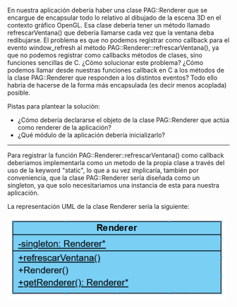 En nuestra aplicación debería haber una clase PAG::Renderer que se encargue de
encapsular todo lo relativo al dibujado de la escena 3D en el contexto gráfico OpenGL.
Esa clase debería tener un método llamado refrescarVentana() que debería llamarse
cada vez que la ventana deba redibujarse. El problema es que no podemos registrar
como callback para el evento window_refresh al método
PAG::Renderer::refrescarVentana(), ya que no podemos registrar como
callbacks métodos de clases, sino funciones sencillas de C.
¿Cómo solucionar este problema? ¿Cómo podemos llamar desde nuestras funciones
callback en C a los métodos de la clase PAG::Renderer que responden a los distintos
eventos? Todo ello habría de hacerse de la forma más encapsulada (es decir menos
acoplada) posible.

Pistas para plantear la solución:
  
-  ¿Cómo debería declararse el objeto de la clase PAG::Renderer que actúa como renderer de la aplicación?
-  ¿Qué módulo de la aplicación debería inicializarlo?
---
Para registrar la función PAG::Renderer::refrescarVentana() como callback deberiamos implementarla como un metodo de la propia clase a través del uso de la keyword "static", 
lo que a su vez implicaría, también por conveniencia, que la clase PAG::Renderer sería diseñada como un singleton, ya que solo necesitariamos una instancia de esta para nuestra aplicación.

La representación UML de la clase Renderer sería la siguiente:

<img src="./img/UML.png"> 
